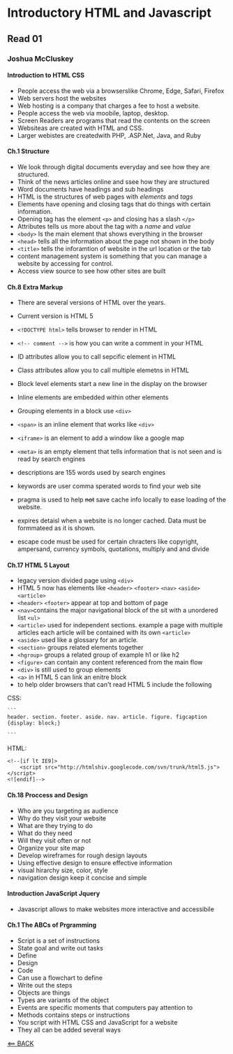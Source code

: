 # Introductory HTML and Javascript

## Read 01

### Joshua McCluskey

#### Introduction to HTML CSS

- People access the web via a browserslike Chrome, Edge, Safari, Firefox
- Web servers host the websites
- Web hosting is a company that charges a fee to host a website.
- People access the web via moobile, laptop, desktop.
- Screen Readers are programs that read the contents on the screen
- Websiteas are created with HTML and CSS.
- Larger webistes are createdwith PHP, .ASP.Net, Java, and Ruby

#### Ch.1 Structure 

- We look through digital documents everyday and see how they are structured.
- Think of the news articles online and ssee how they are structured 
- Word documents have headings and sub headings
- HTML is the structures of web pages with *elements* and *tags*
- Elements have opening and closing tags that do things with certain information.
- Opening tag has the element `<p>` and closing has a slash `</p>`
- Attributes tells us more about the tag with a *name* and *value*
- `<body>` Is the main element that shows everything in the browser
- `<head>` tells all the information about the page not shown in the body
- `<title>` tells the inforamtion of website in the url location or the tab
- content management system is something that you can manage a website by accessing for control.
- Access view source to see how other sites are built

#### Ch.8 Extra Markup

- There are several versions of HTML over the years.
- Current version is HTML 5
- `<!DOCTYPE html>` tells browser to render in HTML 
- `<!-- comment -->` is how you can write a comment in your HTML
- ID attributes allow you to call sepcific element in HTML
- Class attributes allow you to call multiple elemetns in HTML
- Block level elements start a new line in the display on the browser
- Inline elements are embedded within other elements
- Grouping elements in a block use `<div>`
- `<span>` is an inline element that works like `<div>`
- `<iframe>` is an element to add a window like a google map 
- `<meta>` is an empty element that tells information that is not seen and is read by search engines
- descriptions are 155 words used by search engines
- keywords are user comma sperated words to find your web site
- pragma is used to help ~~not~~ save cache info locally to ease loading of the website.
- expires detaisl when a website is no longer cached. Data must be formmateed as it is shown.

- escape code must be used for certain chracters like copyright, ampersand, currency symbols, quotations, multiply and and divide

#### Ch.17 HTML 5 Layout

- legacy version divided page using `<div>`
- HTML 5 now has elements like `<header>` `<footer>` `<nav>` `<aside>` `<article>`
- `<header>` `<footer>` appear at top and bottom of page
- `<nav>`contains the major navigational block of the sit with a unordered list `<ul>`
- `<article>` used for independent sections. example a page with multiple articles each article will be contained with its own `<article>`
- `<aside>` used like a glossary for an article.
- `<section>` groups related elements together
- `<hgroup>`  groups a related group of example h1 or like h2
- `<figure>` can contain any content referenced from the main flow 
- `<div>` is still used to group elements
- `<a>` in HTML 5 can link an enitre block
- to help older browsers that can't read HTML 5 include the following

CSS:

    ```
    header. section. footer. aside. nav. article. figure. figcaption {display: block;}

    ```

HTML:

```
<!--[if lt IE9]>
    <script src="http://htmlshiv.googlecode.com/svn/trunk/html5.js"></script>
<![endif]-->
```


#### Ch.18 Proccess and Design

- Who are you targeting as audience
- Why do they visit your website
- What are they trying to do
- What do they need
- Will they visit often or not
- Organize your site map
- Develop wireframes for rough design layouts
- Using effective design to ensure effective information
- visual hirarchy size, color, style
- navigation design keep it concise and simple

#### Introduction JavaScript Jquery

- Javascript allows to make websites more interactive and accessibile

#### Ch.1 The ABCs of Prgramming 

- Script is a set of instructions
- State goal and write out tasks
- Define
- Design
- Code
- Can use a flowchart to define
- Write out the steps
- Objects are things
- Types are variants of the object
- Events are specific moments that computers pay attention to 
- Methods contains steps or instructions
- You script with HTML CSS and JavaScript for a website
- They all can be added several ways

[<== BACK](README.md)
